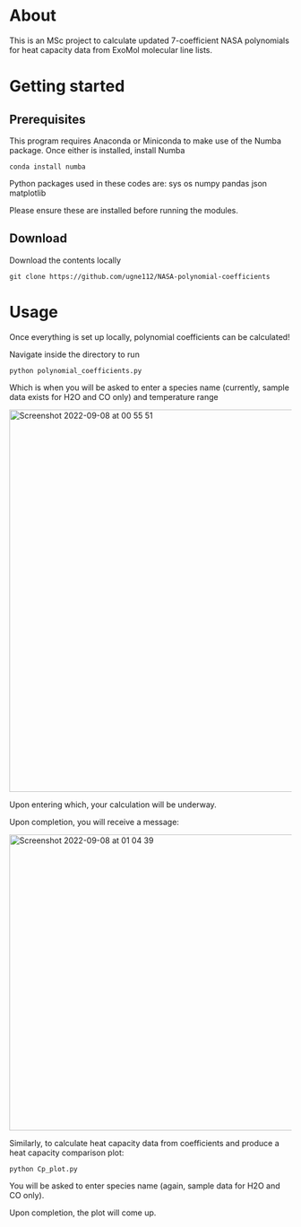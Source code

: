 # About
This is an MSc project to calculate updated 7-coefficient NASA polynomials for heat capacity data from ExoMol molecular line lists.

# Getting started

## Prerequisites
This program requires Anaconda or Miniconda to make use of the Numba package. Once either is installed, install Numba
```
conda install numba 
```
Python packages used in these codes are:
sys
os
numpy
pandas
json
matplotlib

Please ensure these are installed before running the modules.

## Download
Download the contents locally
```
git clone https://github.com/ugne112/NASA-polynomial-coefficients
```

# Usage

Once everything is set up locally, polynomial coefficients can be calculated!

Navigate inside the directory to run

```
python polynomial_coefficients.py
```
Which is when you will be asked to enter a species name (currently, sample data exists for H2O and CO only) and temperature range

<img width="682" alt="Screenshot 2022-09-08 at 00 55 51" src="https://user-images.githubusercontent.com/71969506/188990793-e98774b3-4771-427d-96cf-d6ad534a1712.png">

Upon entering which, your calculation will be underway.

Upon completion, you will receive a message:

<img width="528" alt="Screenshot 2022-09-08 at 01 04 39" src="https://user-images.githubusercontent.com/71969506/188991979-fa7e9d82-b5af-491f-be6a-51b3f969e52c.png">


Similarly, to calculate heat capacity data from coefficients and produce a heat capacity comparison plot:
```
python Cp_plot.py
```
You will be asked to enter species name (again, sample data for H2O and CO only).

Upon completion, the plot will come up.

